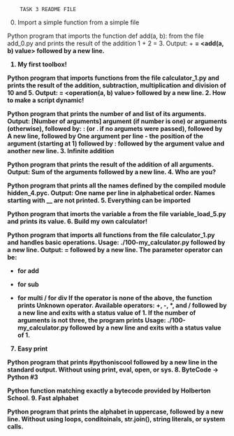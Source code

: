 		TASK 3 README FILE
0. Import a simple function from a simple file

Python program that imports the function def add(a, b): from the file add_0.py and prints the result of the addition 1 + 2 = 3.
Output: <a value> + <b value> = <add(a, b) value> followed by a new line.
1. My first toolbox!

Python program that imports functions from the file calculator_1.py and prints the result of the addition, subtraction, multiplication and division of 10 and 5.
Output: <a value> <operator> <b value> = <operation(a, b) value> followed by a new line.
2. How to make a script dynamic!

Python program that prints the number of and list of its arguments.
Output: [Number of arguments] argument (if number is one) or arguments (otherwise), followed by:
: (or . if no argumets were passed), followed by
A new line, followed by
One argument per line - the position of the argument (starting at 1) followed by : followed by the argument value and another new line.
3. Infinite addition

Python program that prints the result of the addition of all arguments.
Output: Sum of the arguments followed by a new line.
4. Who are you?

Python program that prints all the names defined by the compiled module hidden_4.pyc.
Output: One name per line in alphabetical order.
Names starting with __ are not printed.
5. Everything can be imported

Python program that imorts the variable a from the file variable_load_5.py and prints its value.
6. Build my own calculator!

Python program that imports all functions from the file calculator_1.py and handles basic operations.
Usage: ./100-my_calculator.py <a> <operator> <b> followed by a new line.
Output: <a> <operator> <b> = <result> followed by a new line.
The parameter operator can be:
+ for add
- for sub
* for multi
/ for div
If the operator is none of the above, the function prints Unknown operator. Available operators: +, -, *, and / followed by a new line and exits with a status value of 1.
If the number of arguments is not three, the program prints Usage: ./100-my_calculator.py <a> <operator> <b> followed by a new line and exits with a status value of 1.
7. Easy print

Python program that prints #pythoniscool followed by a new line in the standard output.
Without using print, eval, open, or sys.
8. ByteCode -> Python #3

Python function matching exactly a bytecode provided by Holberton School.
9. Fast alphabet

Python program that prints the alphabet in uppercase, followed by a new line.
Without using loops, conditoinals, str.join(), string literals, or system calls.
